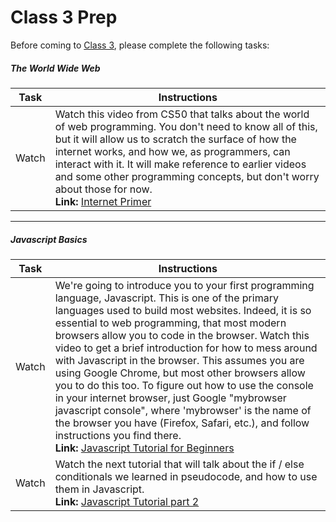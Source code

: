 # Class 3 Prep

Before coming to [Class 3](../class3), please complete the following tasks:

##### The World Wide Web

Task | Instructions | 
--------------|------------- |
Watch | Watch this video from CS50 that talks about the world of web programming. You don't need to know all of this, but it will allow us to scratch the surface of how the internet works, and how we, as programmers, can interact with it. It will make reference to earlier videos and some other programming concepts, but don't worry about those for now.<br>**Link:** <a href="https://www.youtube.com/watch?v=oS_NAORY2Jw&list=PLhQjrBD2T382PCsb1fFV7aSujdErpyr6M&index=1" target="_blank">Internet Primer</a>


***
##### Javascript Basics

Task | Instructions |  
--------------|-------------|
Watch | We're going to introduce you to your first programming language, Javascript. This is one of the primary languages used to build most websites. Indeed, it is so essential to web programming, that most modern browsers allow you to code in the browser. Watch this video to get a brief introduction for how to mess around with Javascript in the browser. This assumes you are using Google Chrome, but most other browsers allow you to do this too. To figure out how to use the console in your internet browser, just Google "mybrowser javascript console", where 'mybrowser' is the name of the browser you have (Firefox, Safari, etc.), and follow instructions you find there.<br>**Link:** <a href="https://www.youtube.com/watch?v=fGdd9qNwQdQ" target="_blank">Javascript Tutorial for Beginners</a>
Watch | Watch the next tutorial that will talk about the if / else conditionals we learned in pseudocode, and how to use them in Javascript.<br>**Link:** <a href="https://www.youtube.com/watch?v=Gy87ZS5sb1w" target="_blank">Javascript Tutorial part 2</a>


